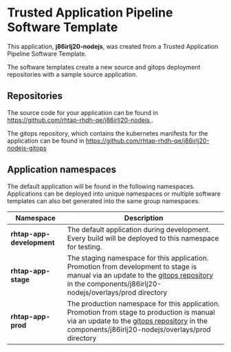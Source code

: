 # Trusted Application Pipeline Software Template

This application, **j86irlj20-nodejs**, was created from a Trusted Application Pipeline Software Template.

The software templates create a new source and gitops deployment repositories with a sample source application. 

## Repositories

The source code for your application can be found in [https://github.com/rhtap-rhdh-qe/j86irlj20-nodejs ](https://github.com/rhtap-rhdh-qe/j86irlj20-nodejs ).
 
The gitops repository, which contains the kubernetes manifests for the application can be found in 
[https://github.com/rhtap-rhdh-qe/j86irlj20-nodejs-gitops ](https://github.com/rhtap-rhdh-qe/j86irlj20-nodejs-gitops ) 

## Application namespaces 

The default application will be found in the following namespaces. Applications can be deployed into unique namespaces or multiple software templates can also bet generated into the same group namespaces.  

|  Namespace   |  Description   |  
| -------- | -------- |   
| **rhtap-app-development** | The default application during development. Every build will be deployed to this namespace for testing. | 
| **rhtap-app-stage** | The staging namespace for this application. Promotion from development to stage is manual via an update to the [gitops repository](https://github.com/rhtap-rhdh-qe/j86irlj20-nodejs-gitops ) in the components/j86irlj20-nodejs/overlays/prod directory |  
| **rhtap-app-prod** | The production namespace for this application. Promotion from stage to production is manual via an update to the [gitops repository](https://github.com/rhtap-rhdh-qe/j86irlj20-nodejs-gitops ) in the components/j86irlj20-nodejs/overlays/prod directory | 